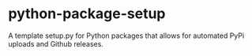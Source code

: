 # python-package-setup
A template setup.py for Python packages that allows for automated PyPi uploads and Github releases.
